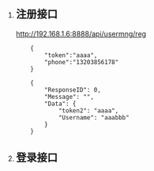 1. ## 注册接口
    http://192.168.1.6:8888/api/usermng/reg
    ```
        {
            "token":"aaaa",
            "phone":"13203856178"
        }
    ```
    ```
        {
            "ResponseID": 0,
            "Message": "",
            "Data": {
                "token2": "aaaa",
                "Username": "aaabbb"
            }
        }
    ```

2. ## 登录接口
